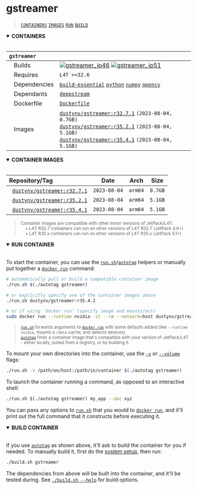 # gstreamer

> [`CONTAINERS`](#user-content-containers) [`IMAGES`](#user-content-images) [`RUN`](#user-content-run) [`BUILD`](#user-content-build)

<details open>
<summary><b><a id="containers">CONTAINERS</a></b></summary>
<br>

| **`gstreamer`** | |
| :-- | :-- |
| &nbsp;&nbsp;&nbsp;Builds | [![`gstreamer_jp46`](https://img.shields.io/github/actions/workflow/status/dusty-nv/jetson-containers/gstreamer_jp46.yml?label=gstreamer:jp46)](https://github.com/dusty-nv/jetson-containers/actions/workflows/gstreamer_jp46.yml) [![`gstreamer_jp51`](https://img.shields.io/github/actions/workflow/status/dusty-nv/jetson-containers/gstreamer_jp51.yml?label=gstreamer:jp51)](https://github.com/dusty-nv/jetson-containers/actions/workflows/gstreamer_jp51.yml) |
| &nbsp;&nbsp;&nbsp;Requires | `L4T >=32.6` |
| &nbsp;&nbsp;&nbsp;Dependencies | [`build-essential`](/packages/build-essential) [`python`](/packages/python) [`numpy`](/packages/numpy) [`opencv`](/packages/opencv) |
| &nbsp;&nbsp;&nbsp;Dependants | [`deepstream`](/packages/deepstream) |
| &nbsp;&nbsp;&nbsp;Dockerfile | [`Dockerfile`](Dockerfile) |
| &nbsp;&nbsp;&nbsp;Images | [`dustynv/gstreamer:r32.7.1`](https://hub.docker.com/r/dustynv/gstreamer/tags) `(2023-08-04, 0.7GB)`<br>[`dustynv/gstreamer:r35.2.1`](https://hub.docker.com/r/dustynv/gstreamer/tags) `(2023-08-04, 5.1GB)`<br>[`dustynv/gstreamer:r35.4.1`](https://hub.docker.com/r/dustynv/gstreamer/tags) `(2023-08-04, 5.1GB)` |

</details>

<details open>
<summary><b><a id="images">CONTAINER IMAGES</a></b></summary>
<br>

| Repository/Tag | Date | Arch | Size |
| :-- | :--: | :--: | :--: |
| &nbsp;&nbsp;[`dustynv/gstreamer:r32.7.1`](https://hub.docker.com/r/dustynv/gstreamer/tags) | `2023-08-04` | `arm64` | `0.7GB` |
| &nbsp;&nbsp;[`dustynv/gstreamer:r35.2.1`](https://hub.docker.com/r/dustynv/gstreamer/tags) | `2023-08-04` | `arm64` | `5.1GB` |
| &nbsp;&nbsp;[`dustynv/gstreamer:r35.4.1`](https://hub.docker.com/r/dustynv/gstreamer/tags) | `2023-08-04` | `arm64` | `5.1GB` |

> <sub>Container images are compatible with other minor versions of JetPack/L4T:</sub><br>
> <sub>&nbsp;&nbsp;&nbsp;&nbsp;• L4T R32.7 containers can run on other versions of L4T R32.7 (JetPack 4.6+)</sub><br>
> <sub>&nbsp;&nbsp;&nbsp;&nbsp;• L4T R35.x containers can run on other versions of L4T R35.x (JetPack 5.1+)</sub><br>
</details>

<details open>
<summary><b><a id="run">RUN CONTAINER</a></b></summary>
<br>

To start the container, you can use the [`run.sh`](/docs/run.md)/[`autotag`](/docs/run.md#autotag) helpers or manually put together a [`docker run`](https://docs.docker.com/engine/reference/commandline/run/) command:
```bash
# automatically pull or build a compatible container image
./run.sh $(./autotag gstreamer)

# or explicitly specify one of the container images above
./run.sh dustynv/gstreamer:r35.4.1

# or if using 'docker run' (specify image and mounts/ect)
sudo docker run --runtime nvidia -it --rm --network=host dustynv/gstreamer:r35.4.1
```
> <sup>[`run.sh`](/docs/run.md) forwards arguments to [`docker run`](https://docs.docker.com/engine/reference/commandline/run/) with some defaults added (like `--runtime nvidia`, mounts a `/data` cache, and detects devices)</sup><br>
> <sup>[`autotag`](/docs/run.md#autotag) finds a container image that's compatible with your version of JetPack/L4T - either locally, pulled from a registry, or by building it.</sup>

To mount your own directories into the container, use the [`-v`](https://docs.docker.com/engine/reference/commandline/run/#volume) or [`--volume`](https://docs.docker.com/engine/reference/commandline/run/#volume) flags:
```bash
./run.sh -v /path/on/host:/path/in/container $(./autotag gstreamer)
```
To launch the container running a command, as opposed to an interactive shell:
```bash
./run.sh $(./autotag gstreamer) my_app --abc xyz
```
You can pass any options to [`run.sh`](/docs/run.md) that you would to [`docker run`](https://docs.docker.com/engine/reference/commandline/run/), and it'll print out the full command that it constructs before executing it.
</details>
<details open>
<summary><b><a id="build">BUILD CONTAINER</b></summary>
<br>

If you use [`autotag`](/docs/run.md#autotag) as shown above, it'll ask to build the container for you if needed.  To manually build it, first do the [system setup](/docs/setup.md), then run:
```bash
./build.sh gstreamer
```
The dependencies from above will be built into the container, and it'll be tested during.  See [`./build.sh --help`](/jetson_containers/build.py) for build options.
</details>
